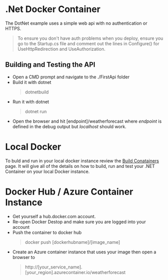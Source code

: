 # .Net Docker Container

The DotNet example uses a simple web api with no authentication or HTTPS. 

> To ensure you don't have auth problems when you deploy, ensure you go to the Startup.cs file and comment out the lines in Configure() for UseHttpRedirection and UseAuthorization. 

## Building and Testing the API
- Open a CMD prompt and navigate to the ./FirstApi folder
- Build it with dotnet 
    > dotnetbuild
- Run it with dotnet
    > dotnet run
- Open the browser and hit [endpoint]/weatherforecast where *endpoint* is defined in the debug output but *localhost* should work. 


# Local Docker
To buld and run in your local docker instance review the [Build Conatainers](./BuildContainers.md) page. It will give all of the details on how to build, run and test your .NET Container on your local Docker instance. 


# Docker Hub / Azure Container Instance
- Get yourself a hub.docker.com account.
- Re-open Docker Destop and make sure you are logged into your account
- Push the container to docker hub
    > docker push [dockerhubname]/[image_name]
- Create an Azure container instance that uses your image then open a browser to
    > http://[your_service_name].[your_region].azurecontainer.io/weatherforecast
